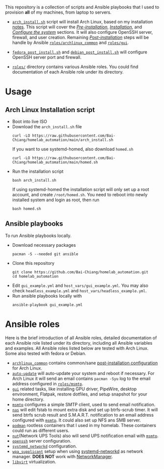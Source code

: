 This repository is a collection of scripts and  Ansible playbooks that I used to provision __all__ of my machines, from laptop to servers.

- [`arch_install.sh`](arch_install.sh) script will install Arch Linux, based on my installation [notes](https://wiki.archlinux.org/title/User:Bai-Chiang/Installation_guide_(full_disk_encryption,secure_boot,unified_kernel_image,btrfs)).
  This script will cover the [_Pre-installation_](https://wiki.archlinux.org/title/User:Bai-Chiang/Installation_guide_(full_disk_encryption,secure_boot,unified_kernel_image,btrfs)#Pre-installation), [_Installation_](https://wiki.archlinux.org/title/User:Bai-Chiang/Installation_guide_(full_disk_encryption,secure_boot,unified_kernel_image,btrfs)#Installation), and [_Configure the system_](https://wiki.archlinux.org/title/User:Bai-Chiang/Installation_guide_(full_disk_encryption,secure_boot,unified_kernel_image,btrfs)#Configure_the_system) sections.
  It will also configure OpenSSH server, firewall, and user creation.
  Remaining [_Post-installation_](https://wiki.archlinux.org/title/User:Bai-Chiang/Installation_guide_(full_disk_encryption,secure_boot,unified_kernel_image,btrfs)#Post-installation) steps will be handle by Ansible [`roles/archlinux_common`](roles/archlinux_common) and [`roles/gui`](roles/gui/).

- [`fedora_post_install.sh`](fedora_post_install.sh) and [`debian_post_install.sh`](debian_post_install.sh) will configure OpenSSH server port and firewall.

- [`roles/`](roles/) directory contains various Ansible roles.
  You could find documentation of each Ansible role under its directory.

# Usage
## Arch Linux Installation script
- Boot into live ISO
- Download the `arch_install.sh` file
  ```
  curl -LO https://raw.githubusercontent.com/Bai-Chiang/homelab_automation/main/arch_install.sh
  ```
  If you want to use systemd-homed, also download `homed.sh`
  ```
  curl -LO https://raw.githubusercontent.com/Bai-Chiang/homelab_automation/main/homed.sh
  ```
- Run the installation script
  ```
  bash arch_install.sh
  ```
  If using systemd-homed the installation script will only set up a root account, and create `/root/homed.sh`.
  You need to reboot into newly installed system and login as root, then run
  ```
  bash homed.sh
  ```

## Ansible playbooks
To run Ansible playbooks locally.
- Download necessary packages
  ```
  pacman -S --needed git ansible
  ```
- Clone this repository
  ```
  git clone https://github.com/Bai-Chiang/homelab_automation.git
  cd homelab_automation
  ```
- Edit `gui_example.yml` and `host_vars/gui_example.yml`.
  You may also check `headless_example.yml` and `host_vars/headless_example.yml`.
- Run ansible playbooks locally with
  ```
  ansible-playbook gui_example.yml
  ```


# Ansible roles
Here is the brief introduction of all Ansible roles, detailed documentation of each Ansible role listed under its directory, including all Ansible variables and examples.
All Ansible roles listed below are tested with Arch Linux.
Some also tested with fedora or Debian.
- [`archlinux_common`](roles/archlinux_common/) contains common/sane [post-installation configuration](https://wiki.archlinux.org/title/User:Bai-Chiang/Installation_guide_(full_disk_encryption,secure_boot,unified_kernel_image,btrfs)#Post-installation) for Arch Linux.
- [`auto-update`](roles/auto-update/) will auto-update your system and reboot if necessary.
  For Arch Linux it will send an email contains `pacman -Syu` log to the email address configured in [`roles/msmtp`](roles/msmtp/).
- [`gui`](roles/gui/) related tasks, like installing GPU driver, PipeWire, desktop environment, Flatpak, restore dotfiles, and setup snapshot for your home directory.
- [`msmtp`](roles/msmtp/) configures a simple SMTP client, used to send email notification.
- [`nas`](roles/nas/) will edit fstab to mount extra disk and set up btrfs-scrub timer.
  It will send btrfs scrub result and S.M.A.R.T. notification to an email address configured with [`msmtp`](roles/msmtp/).
  It could also set up NFS ans SMB server.
- [`podman`](roles/podman/) rootless containers that I used in my homelab. These containers could run as different users.
- [`nut`](roles/nut/)(Network UPS Tools) also will send UPS notification email with [`msmtp`](roles/msmtp/).
- [`openssh`](roles/openssh/) server configuration.
- [`systemd_networkd`](roles/systemd_networkd/) configuration.
- [`wpa_supplicant`](roles/wpa_supplicant/) setup when using [systemd-networkd](https://wiki.archlinux.org/title/Systemd-networkd) as network manager. __DOES NOT__ work with [NetworkManager](https://wiki.archlinux.org/title/NetworkManager).
- [`libvirt`](roles/libvirt/) virtualization.

